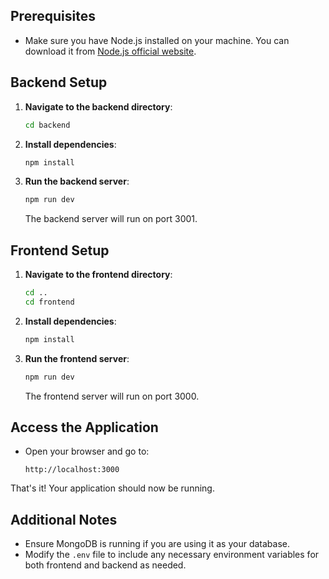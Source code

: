## Prerequisites

- Make sure you have Node.js installed on your machine. You can download it from [Node.js official website](https://nodejs.org/).

## Backend Setup

1. **Navigate to the backend directory**:
    ```sh
    cd backend
    ```

2. **Install dependencies**:
    ```sh
    npm install
    ```

3. **Run the backend server**:
    ```sh
    npm run dev
    ```
   The backend server will run on port 3001.

## Frontend Setup

1. **Navigate to the frontend directory**:
    ```sh
    cd ..
    cd frontend
    ```

2. **Install dependencies**:
    ```sh
    npm install
    ```

3. **Run the frontend server**:
    ```sh
    npm run dev
    ```
   The frontend server will run on port 3000.

## Access the Application

- Open your browser and go to:
    ```
    http://localhost:3000
    ```

That's it! Your application should now be running.

## Additional Notes

- Ensure MongoDB is running if you are using it as your database.
- Modify the `.env` file to include any necessary environment variables for both frontend and backend as needed.